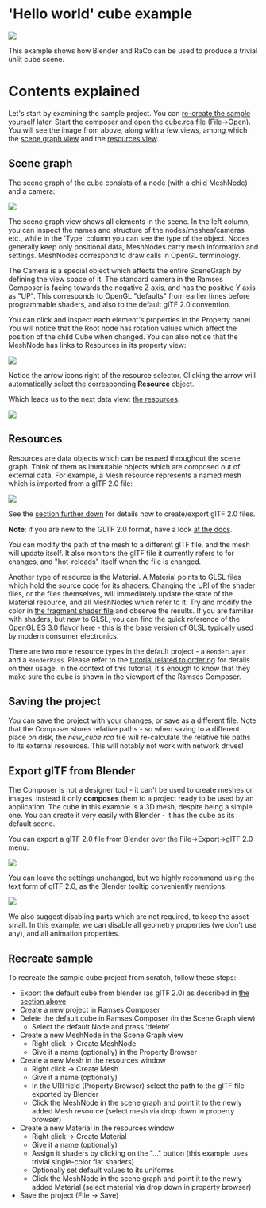 <!--
SPDX-License-Identifier: MPL-2.0

This file is part of Ramses Composer
(see https://github.com/COVESA/ramses-composer-docs).

This Source Code Form is subject to the terms of the Mozilla Public License, v. 2.0.
If a copy of the MPL was not distributed with this file, You can obtain one at http://mozilla.org/MPL/2.0/.
-->

# 'Hello world' cube example

![](./docs/viewport_preview.png)

This example shows how Blender and RaCo can be used to produce a trivial unlit cube scene.

# Contents explained

Let's start by examining the sample project. You can [re-create the sample yourself later](#recreate-sample).
Start the composer and open the [cube.rca file](./cube.rca) (File->Open). You will see the image
from above, along with a few views, among which the [scene graph view](#scene-graph) and the
[resources view](#resources).

## Scene graph

The scene graph of the cube consists of a node (with a child MeshNode) and a camera:

![](./docs/scene_graph_view.png)

The scene graph view shows all elements in the scene. In the left column, you can inspect the names and
structure of the nodes/meshes/cameras etc., while in the 'Type' column you can see
the type of the object. Nodes generally keep only positional data, MeshNodes carry mesh information and
settings. MeshNodes correspond to draw calls in OpenGL terminology.

The Camera is a special object which affects the entire SceneGraph by defining the view space of it. The standard camera in the Ramses Composer is facing towards the negative Z axis, and has the positive Y axis as "UP". This corresponds to OpenGL "defaults" from earlier times before programmable shaders, and also to the default glTF 2.0 convention.

You can click and inspect each element's properties in the Property panel. You will notice that the Root
node has rotation values which affect the position of the child Cube when changed. You can also notice
that the MeshNode has links to Resources in its property view:

![](./docs/mesh_node.png)

Notice the arrow icons right of the resource selector. Clicking the arrow will automatically select the corresponding __Resource__ object.

Which leads us to the next data view: [the resources](#resources).

![](./docs/resources_view.png)

## Resources

Resources are data objects which can be reused throughout the scene graph. Think of them as immutable
objects which are composed out of external data. For example,
a Mesh resource represents a named mesh which is imported from a glTF 2.0 file:

![](./docs/mesh_resource.png)

See the [section further down](#export-gltf-from-blender) for details how to create/export glTF 2.0 files.

**Note**: if you are new to the GLTF 2.0 format, have a look
[at the docs](https://www.khronos.org/registry/glTF/specs/2.0/glTF-2.0.html).

You can modify the path of the mesh to a different glTF file, and the mesh will update itself.
It also monitors the glTF file it currently refers to for changes, and "hot-reloads" itself when the file is changed.

Another type of resource is the Material. A Material points to GLSL files which hold the source code for its
shaders. Changing the URI of the shader files, or the files themselves, will
immediately update the state of the Material resource, and all MeshNodes which refer to it. Try and modify
the color in [the fragment shader file](./shaders/simple.frag) and observe the results. If you are familiar
with shaders, but new to GLSL, you can find the quick reference of the OpenGL ES 3.0 flavor
[here](https://www.khronos.org/files/opengles3-quick-reference-card.pdf) - this is the base
version of GLSL typically used by modern consumer electronics.

There are two more resource types in the default project - a `RenderLayer` and a `RenderPass`. Please
refer to the [tutorial related to ordering](../ordering/README.md) for details on their usage. In the context
of this tutorial, it's enough to know that they make sure the cube is shown in the viewport of the Ramses Composer.

## Saving the project

You can save the project with your changes, or save as a different file. Note that the Composer stores relative
paths - so when saving to a different place on disk, the *new_cube.rca* file will re-calculate the relative
file paths to its external resources. This will notably not work with network drives!

## Export glTF from Blender

The Composer is not a designer tool - it can't be used to create meshes or images, instead it only __composes__
them to a project ready to be used by an application. The cube in this example is a 3D mesh, despite being a
simple one. You can create it very easily with Blender - it has the cube as its default scene.

You can export a glTF 2.0 file from Blender over the File->Export->glTF 2.0 menu:

![](./docs/export_gltf.png)

You can leave the settings unchanged, but we highly recommend using the text form of glTF 2.0, as the Blender tooltip conveniently mentions:

![](./docs/export_settings.png)

We also suggest disabling parts which are not required, to keep the asset small. In this example, we can
disable all geometry properties (we don't use any), and all animation properties.


## Recreate sample

To recreate the sample cube project from scratch, follow these steps:

* Export the default cube from blender (as glTF 2.0) as described in [the section above](#export-gltf-from-blender)
* Create a new project in Ramses Composer
* Delete the default cube in Ramses Composer (in the Scene Graph view)
    * Select the default Node and press 'delete'
* Create a new MeshNode in the Scene Graph view
    * Right click -> Create MeshNode
    * Give it a name (optionally) in the Property Browser
* Create a new Mesh in the resources window
    * Right click -> Create Mesh
    * Give it a name (optionally)
    * In the URI field (Property Browser) select the path to the glTF file exported by Blender
    * Click the MeshNode in the scene graph and point it to the newly added Mesh resource (select mesh via drop down in property browser)
* Create a new Material in the resources window
    * Right click -> Create Material
    * Give it a name (optionally)
    * Assign it shaders by clicking on the "..." button (this example uses trivial single-color flat shaders)
    * Optionally set default values to its uniforms
    * Click the MeshNode in the scene graph and point it to the newly added Material (select material via drop down in property browser)
* Save the project (File -> Save)


